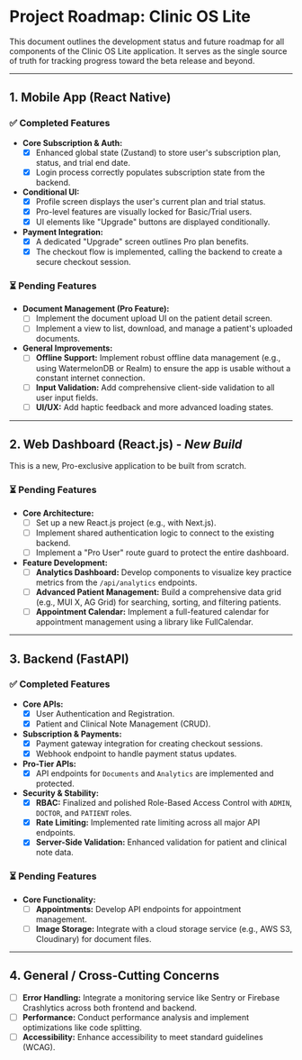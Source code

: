 # Project Roadmap: Clinic OS Lite

This document outlines the development status and future roadmap for all components of the Clinic OS Lite application. It serves as the single source of truth for tracking progress toward the beta release and beyond.

---

## 1. Mobile App (React Native)

### ✅ Completed Features

- **Core Subscription & Auth:**
  - [x] Enhanced global state (Zustand) to store user's subscription plan, status, and trial end date.
  - [x] Login process correctly populates subscription state from the backend.
- **Conditional UI:**
  - [x] Profile screen displays the user's current plan and trial status.
  - [x] Pro-level features are visually locked for Basic/Trial users.
  - [x] UI elements like "Upgrade" buttons are displayed conditionally.
- **Payment Integration:**
  - [x] A dedicated "Upgrade" screen outlines Pro plan benefits.
  - [x] The checkout flow is implemented, calling the backend to create a secure checkout session.

### ⏳ Pending Features

- **Document Management (Pro Feature):**
  - [ ] Implement the document upload UI on the patient detail screen.
  - [ ] Implement a view to list, download, and manage a patient's uploaded documents.
- **General Improvements:**
  - [ ] **Offline Support:** Implement robust offline data management (e.g., using WatermelonDB or Realm) to ensure the app is usable without a constant internet connection.
  - [ ] **Input Validation:** Add comprehensive client-side validation to all user input fields.
  - [ ] **UI/UX:** Add haptic feedback and more advanced loading states.

---

## 2. Web Dashboard (React.js) - *New Build*

This is a new, Pro-exclusive application to be built from scratch.

### ⏳ Pending Features

- **Core Architecture:**
  - [ ] Set up a new React.js project (e.g., with Next.js).
  - [ ] Implement shared authentication logic to connect to the existing backend.
  - [ ] Implement a "Pro User" route guard to protect the entire dashboard.
- **Feature Development:**
  - [ ] **Analytics Dashboard:** Develop components to visualize key practice metrics from the `/api/analytics` endpoints.
  - [ ] **Advanced Patient Management:** Build a comprehensive data grid (e.g., MUI X, AG Grid) for searching, sorting, and filtering patients.
  - [ ] **Appointment Calendar:** Implement a full-featured calendar for appointment management using a library like FullCalendar.

---

## 3. Backend (FastAPI)

### ✅ Completed Features

- **Core APIs:**
  - [x] User Authentication and Registration.
  - [x] Patient and Clinical Note Management (CRUD).
- **Subscription & Payments:**
  - [x] Payment gateway integration for creating checkout sessions.
  - [x] Webhook endpoint to handle payment status updates.
- **Pro-Tier APIs:**
  - [x] API endpoints for `Documents` and `Analytics` are implemented and protected.
- **Security & Stability:**
  - [x] **RBAC:** Finalized and polished Role-Based Access Control with `ADMIN`, `DOCTOR`, and `PATIENT` roles.
  - [x] **Rate Limiting:** Implemented rate limiting across all major API endpoints.
  - [x] **Server-Side Validation:** Enhanced validation for patient and clinical note data.

### ⏳ Pending Features

- **Core Functionality:**
  - [ ] **Appointments:** Develop API endpoints for appointment management.
  - [ ] **Image Storage:** Integrate with a cloud storage service (e.g., AWS S3, Cloudinary) for document files.

---

## 4. General / Cross-Cutting Concerns

- [ ] **Error Handling:** Integrate a monitoring service like Sentry or Firebase Crashlytics across both frontend and backend.
- [ ] **Performance:** Conduct performance analysis and implement optimizations like code splitting.
- [ ] **Accessibility:** Enhance accessibility to meet standard guidelines (WCAG).